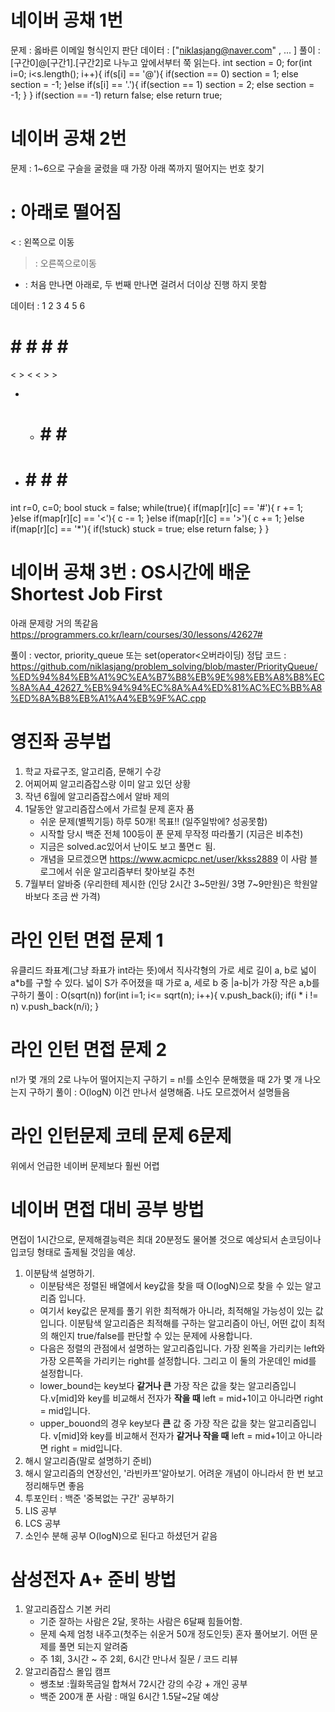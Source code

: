 # 네이버 공채 1번 

문제 : 옳바른 이메일 형식인지 판단
데이터 : ["niklasjang@naver.com" , ... ]
풀이 : [구간0]@[구간1].[구간2]로 나누고 앞에서부터 쭉 읽는다.
int section = 0;
for(int i=0; i<s.length(); i++){
    if(s[i] == '@'){
        if(section == 0) section = 1;
        else section = -1;
    }else if(s[i] == '.'){
        if(section == 1) section = 2;
        else section = -1;
    }
}
if(section == -1) return false;
else return true;

# 네이버 공채 2번

문제 : 1~6으로 구슬을 굴렸을 때 가장 아래 쪽까지 떨어지는 번호 찾기
# : 아래로 떨어짐
< : 왼쪽으로 이동
> : 오른쪽으로이동
* : 처음 만나면 아래로, 두 번째 만나면 걸려서 더이상 진행 하지 못함

데이터 :
1 2 3 4 5 6
# # # # # #
< > < < > >
* * # # # #
* # # # # #
int r=0, c=0;
bool stuck = false;
while(true){
    if(map[r][c] == '#'){
        r += 1;
    }else if(map[r][c] == '<'){
        c -= 1;
    }else if(map[r][c] == '>'){
        c += 1;
    }else if(map[r][c] == '*'){
        if(!stuck) stuck =  true;
        else return false;
    }
}

# 네이버 공채 3번 : OS시간에 배운 Shortest Job First

아래 문제랑 거의 똑같음 
https://programmers.co.kr/learn/courses/30/lessons/42627#

풀이 : vector, priority_queue 또는 set(operator<오버라이딩)
정답 코드 : 
https://github.com/niklasjang/problem_solving/blob/master/PriorityQueue/%ED%94%84%EB%A1%9C%EA%B7%B8%EB%9E%98%EB%A8%B8%EC%8A%A4_42627_%EB%94%94%EC%8A%A4%ED%81%AC%EC%BB%A8%ED%8A%B8%EB%A1%A4%EB%9F%AC.cpp

# 영진좌 공부법
1. 학교 자료구조, 알고리즘, 문해기 수강
2. 어찌어찌 알고리즘잡스랑 이미 알고 있던 상황
3. 작년 6월에 알고리즘잡스에서 알바 제의
4. 1달동안 알고리즘잡스에서 가르칠 문제 혼자 품
    - 쉬운 문제(별찍기등) 하루  50개! 목표!! (일주일밖에? 성공못함)
    - 시작할 당시 백준 전체 100등이 푼 문제 무작정 따라풀기 (지금은 비추천)
    - 지금은 solved.ac있어서 난이도 보고  풀면ㄷ 됨. 
    - 개념을 모르겠으면 https://www.acmicpc.net/user/kkss2889 이 사람 블로그에서 쉬운 알고리즘부터 찾아보길 추천
5. 7월부터 알바중 (우리한테 제시한 (인당 2시간 3~5만원/ 3명 7~9만원)은 학원알바보다 조금 싼 가격)


# 라인 인턴 면접 문제 1
유클리드 좌표계(그냥 좌표가 int라는 뜻)에서 직사각형의 가로 세로 길이 a, b로 넓이 a*b를 구할 수 있다.
넓이 S가 주어졌을 때 가로 a, 세로 b 중 |a-b|가 가장 작은 a,b를 구하기
풀이 : O(sqrt(n))
for(int i=1; i<= sqrt(n); i++){
    v.push_back(i);
    if(i * i != n) v.push_back(n/i);
}

# 라인 인턴 면접 문제 2
n!가 몇 개의 2로 나누어 떨어지는지 구하기
= n!를 소인수 문해했을 때 2가 몇 개 나오는지 구하기
풀이 : O(logN)
이건 만나서 설명해줌. 나도 모르겠어서 설명들음

# 라인 인턴문제 코테 문제 6문제
위에서 언급한 네이버 문제보다 훨씬 어렵

# 네이버 면접 대비 공부 방법
면접이 1시간으로, 문제해결능력은 최대 20분정도 물어볼 것으로 예상되서 손코딩이나 입코딩 형태로 출제될 것임을 예상.

1. 이분탐색 설명하기.
    - 이분탐색은 정렬된 배열에서 key값을 찾을 때 O(logN)으로 찾을 수 있는 알고리즘 입니다. 
    - 여기서 key값은 문제를 풀기 위한 최적해가 아니라, 최적해일 가능성이 있는 값입니다. 이분탐색 알고리즘은 최적해를 구하는 알고리즘이 아닌,
    어떤 값이 최적의 해인지 true/false를 판단할 수 있는 문제에 사용합니다.
    - 다음은 정렬의 관점에서 설명하는 알고리즘입니다. 가장 왼쪽을 가리키는 left와 가장 오른쪽을 가리키는 right를 설정합니다. 그리고 이 둘의 가운데인 mid를 설정합니다. 
    - lower_bound는 key보다 **같거나 큰** 가장 작은 값을 찾는 알고리즘입니다.v[mid]와 key를 비교해서 전자가 **작을 때** left = mid+1이고 아니라면 right = mid입니다. 
    - upper_bouond의 경우 key보다 **큰** 값 중 가장 작은 값을 찾는 알고리즘입니다. v[mid]와 key를 비교해서 전자가 **같거나 작을 때** left = mid+1이고 아니라면 right = mid입니다.
2. 해시 알고리즘(말로 설명하기 준비)
3. 해시 알고리즘의 연장선인, '라빈카프'알아보기. 어려운 개념이 아니라서 한 번 보고 정리해두면 좋음
4. 투포인터 : 백준 '중복없는 구간' 공부하기
5. LIS 공부
6. LCS 공부
7. 소인수 분해 공부 O(logN)으로 된다고 하셨던거 같음

# 삼성전자 A+ 준비 방법
1. 알고리즘잡스 기본 커리 
    - 기준 잘하는 사람은 2달, 못하는 사람은 6달째 힘들어함.
    - 문제 숙제 엄청 내주고(첫주는 쉬운거 50개 정도인듯) 혼자 풀어보기. 어떤 문제를 풀면 되는지 알려줌
    - 주 1회, 3시간 ~ 주 2회, 6시간 만나서 질문 / 코드 리뷰
2. 알고리즘잡스 몰입 캠프
    - 쌩초보 :월화목금일 합쳐서 72시간 강의 수강 + 개인 공부
    - 백준 200개 푼 사람 : 매일 6시간 1.5달~2달 예상


